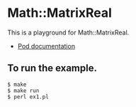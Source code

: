 # Math::MatrixReal

This is a playground for Math::MatrixReal.
- [Pod documentation](https://metacpan.org/pod/Math::MatrixReal)

## To run the example.
```
$ make
$ make run
$ perl ex1.pl
```
